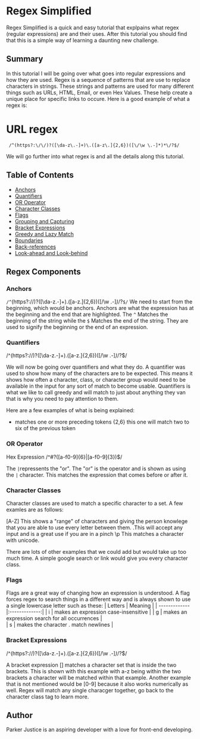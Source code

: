 # Regex Simplified

Regex Simplified is a quick and easy tutorial that explpains what regex (regular expressions) are and their uses. After this tutorial you should find that this is a simple way of learning a daunting new challenge.

## Summary

In this tutorial I will be going over what goes into regular expressions and how they are used. Regex is a sequence of patterns that are use to replace characters in strings. These strings and patterns are used for many different things such as URLs, HTML, Email, or even Hex Values. These help create a unique place for specific links to occure. Here is a good example of what a regex is:

# URL regex
` /^(https?:\/\/)?([\da-z\.-]+)\.([a-z\.]{2,6})([\/\w \.-]*)*\/?$/`

We will go further into what regex is and all the details along this tutorial.
## Table of Contents

- [Anchors](#anchors)
- [Quantifiers](#quantifiers)
- [OR Operator](#or-operator)
- [Character Classes](#character-classes)
- [Flags](#flags)
- [Grouping and Capturing](#grouping-and-capturing)
- [Bracket Expressions](#bracket-expressions)
- [Greedy and Lazy Match](#greedy-and-lazy-match)
- [Boundaries](#boundaries)
- [Back-references](#back-references)
- [Look-ahead and Look-behind](#look-ahead-and-look-behind)

## Regex Components

### Anchors

`/^`(https?:\/\/)?([\da-z\.-]+)\.([a-z\.]{2,6})([\/\w \.-]*)*\/?`$/`
We need to start from the beginning, which would be anchors. Anchors are what the expression has at the beginning and the end that are highlighted. The `^` Matches the beginning of the string while the `$` Matches the end of the string. They are used to signify the beginning or the end of an expression.

### Quantifiers
 /^(https?:\/\/)?([\da-z\.-]+)\.([a-z\.]{2,6})([\/\w \.-]*)*\/?$/

 We will now be going over quantifiers and what they do. A quantifier was used to show how many of the characters are to be expected. This means it shows how often a character, class, or character group would need to be available in the input for any sort of match to become usable. Quantifiers is what we like to call greedy and will match to just about anything they van that is why you need to pay attention to them. 

Here are a few examples of what is being explained:

+ matches one or more preceding tokens
{2,6} this one will match two to six of the previous token

### OR Operator
Hex Expression
/^#?([a-f0-9]{6}|[a-f0-9]{3})$/

The `|`repressents the "or". The "or" is the operator and is shown as using the `|` character. This matches the expression that comes before or after it.

### Character Classes
Character classes are used to match a specific character to a set.
A few examles are as follows:

[A-Z] This shows a "range" of characters and giving the person knowlege that you are able to use every letter between them. 
.This will accept any input and is a great use if you are in a pinch
\p This matches a character with unicode.

There are lots of other examples that we could add but would take up too much time. A simple google search or link would give you every character class. 
### Flags

Flags are a great way of changing how an expression is understood. A flag forces regex to search things in a different way and is always shown to use a single lowercase letter such as these:
| Letters   | Meaning       | 
| ------------- |:-------------:| 
| i    | makes an expression case-insensitive |
| g   | makes an expression search for all occurrences     |   
| s | makes the character . match newlines      |    


### Bracket Expressions
 /^(https?:\/\/)?([\da-z\.-]+)\.([a-z\.]{2,6})([\/\w \.-]*)*\/?$/

 A bracket expression [] matches a character set that is inside the two brackets. This is shown with this example with a-z being within the two brackets a character will be matched within that example. Another example that is not mentioned would be [0-9] because it also works numerically as well. 
 Regex will match any single characger together, go back to the character class tag to learn more.

## Author

Parker Justice is an aspiring developer with a love for front-end developing. 
